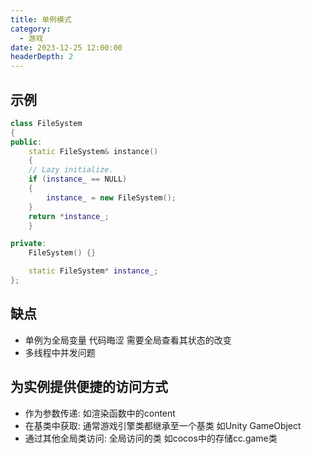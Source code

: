 ```yaml
---
title: 单例模式
category:
  - 游戏
date: 2023-12-25 12:00:00
headerDepth: 2 
---
```



## 示例
```c++
class FileSystem
{
public:
    static FileSystem& instance()
    {
    // Lazy initialize.
    if (instance_ == NULL)
    {
        instance_ = new FileSystem();
    }
    return *instance_;
    }

private:
    FileSystem() {}

    static FileSystem* instance_;
};
```

## 缺点
- 单例为全局变量 代码晦涩 需要全局查看其状态的改变
- 多线程中并发问题

## 为实例提供便捷的访问方式

- 作为参数传递: 如渲染函数中的content
- 在基类中获取: 通常游戏引擎类都继承至一个基类 如Unity GameObject
- 通过其他全局类访问: 全局访问的类 如cocos中的存储cc.game类